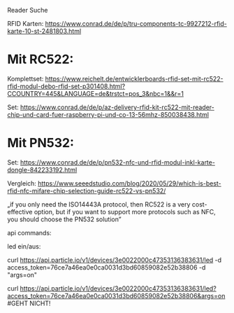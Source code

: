 Reader Suche

RFID Karten: https://www.conrad.de/de/p/tru-components-tc-9927212-rfid-karte-10-st-2481803.html

# Mit RC522:

Komplettset: https://www.reichelt.de/entwicklerboards-rfid-set-mit-rc522-rfid-modul-debo-rfid-set-p301408.html?CCOUNTRY=445&LANGUAGE=de&trstct=pos_3&nbc=1&&r=1

Set: https://www.conrad.de/de/p/az-delivery-rfid-kit-rc522-mit-reader-chip-und-card-fuer-raspberry-pi-und-co-13-56mhz-850038438.html

# Mit PN532:

Set: https://www.conrad.de/de/p/pn532-nfc-und-rfid-modul-inkl-karte-dongle-842233192.html

 
Vergleich: https://www.seeedstudio.com/blog/2020/05/29/which-is-best-rfid-nfc-mifare-chip-selection-guide-rc522-vs-pn532/

„if you only need the ISO14443A protocol, then RC522 is a very cost-effective option, but if you want to support more protocols such as NFC, you should choose the PN532 solution”






api commands:

led ein/aus:

curl https://api.particle.io/v1/devices/3e0022000c47353136383631/led -d access_token=76ce7a46ea0e0ca0031d3bd60859082e52b38806 -d "args=on"

curl https://api.particle.io/v1/devices/3e0022000c47353136383631/led?access_token=76ce7a46ea0e0ca0031d3bd60859082e52b38806&args=on #GEHT NICHT!
